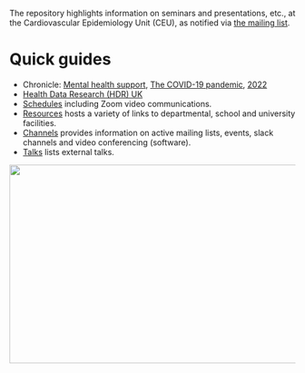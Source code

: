 The repository highlights information on seminars and presentations, etc., at the Cardiovascular Epidemiology Unit (CEU), as notified via <a href="mailto:phpc-ceu-group@medschl.cam.ac.uk">the mailing list</a>.

# Quick guides

* Chronicle: [Mental health support](hms.md), [The COVID-19 pandemic](COVID-19.md), [2022](2022.md)
* [Health Data Research (HDR) UK](HDR.md)
* [Schedules](schedules.md) including Zoom video communications.
* [Resources](resources.md) hosts a variety of links to departmental, school and university facilities.
* [Channels](channels.md) provides information on active mailing lists, events, slack channels and video conferencing (software).
* [Talks](talks.md) lists external talks.

<a href="http://phdcomics.com/comics/archive.php?comicid=719"> <img src="http://phdcomics.com/comics/archive/phd060406s.gif" width="860" height="350" align="right"> </a>
